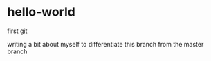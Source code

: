 # hello-world
first git

writing a bit about myself to differentiate this branch from the master branch
